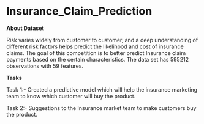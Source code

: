 # Insurance_Claim_Prediction

**About Dataset**

Risk varies widely from customer to customer, and a deep understanding of different risk factors helps predict the likelihood and cost of insurance claims. The goal of this competition is to better predict Insurance claim payments based on the certain characteristics.
The data set has 595212 observations with 59 features.

**Tasks**

Task 1:- Created a predictive model which will help the insurance marketing team to know which customer will buy the product.

Task 2:- Suggestions to the Insurance market team to make  customers buy the product.
